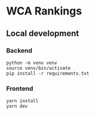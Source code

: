 # WCA Rankings

## Local development

### Backend

```
python -m venv venv
source venv/bin/activate
pip install -r requirements.txt
```

### Frontend

```
yarn install
yarn dev
```

